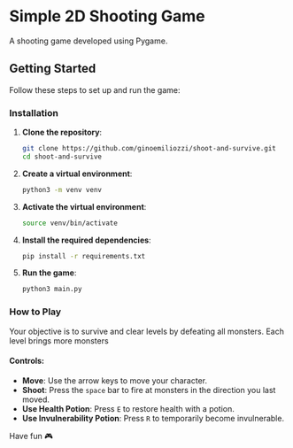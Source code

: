 # Simple 2D Shooting Game
A shooting game developed using Pygame. 

## Getting Started
Follow these steps to set up and run the game:

### Installation
1. **Clone the repository**:
    ```bash
    git clone https://github.com/ginoemiliozzi/shoot-and-survive.git
    cd shoot-and-survive
    ```
2. **Create a virtual environment**:
    ```bash
    python3 -m venv venv
    ```
3. **Activate the virtual environment**:
    ```bash
    source venv/bin/activate
    ```
4. **Install the required dependencies**:
    ```bash
    pip install -r requirements.txt
    ```
5. **Run the game**:
    ```bash
    python3 main.py
    ```

### How to Play
Your objective is to survive and clear levels by defeating all monsters. Each level brings more monsters

#### Controls:
- **Move**: Use the arrow keys to move your character.
- **Shoot**: Press the `space` bar to fire at monsters in the direction you last moved.
- **Use Health Potion**: Press `E` to restore health with a potion.
- **Use Invulnerability Potion**: Press `R` to temporarily become invulnerable.


Have fun 🎮
